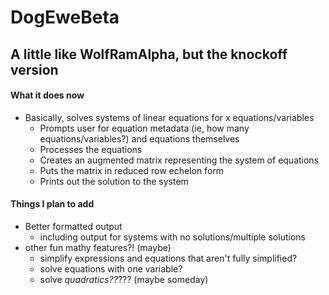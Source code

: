 # DogEweBeta
## A little like WolfRamAlpha, but the knockoff version

#### **What it does now**
- Basically, solves systems of linear equations for x equations/variables
  - Prompts user for equation metadata (ie, how many equations/variables?) and equations
  themselves
  - Processes the equations
  - Creates an augmented matrix representing the system of equations
  - Puts the matrix in reduced row echelon form
  - Prints out the solution to the system

#### **Things I plan to add**
- Better formatted output
  - including output for systems with no solutions/multiple solutions
- other fun mathy features?! (maybe)
  - simplify expressions and equations that aren't fully simplified?
  - solve equations with one variable?
  - solve *quadratics??*??? (maybe someday)
